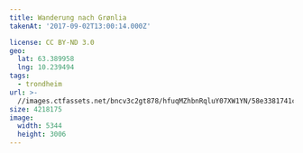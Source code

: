 ```yaml
---
title: Wanderung nach Grønlia
takenAt: '2017-09-02T13:00:14.000Z'

license: CC BY-ND 3.0
geo:
  lat: 63.389958
  lng: 10.239494
tags:
  - trondheim
url: >-
  //images.ctfassets.net/bncv3c2gt878/hfuqMZhbnRqluY07XW1YN/58e3381741c3cecd1e1196f6d0ee704c/wanderung-nach-grnlia_36197662203_o
size: 4218175
image:
  width: 5344
  height: 3006
---
```

